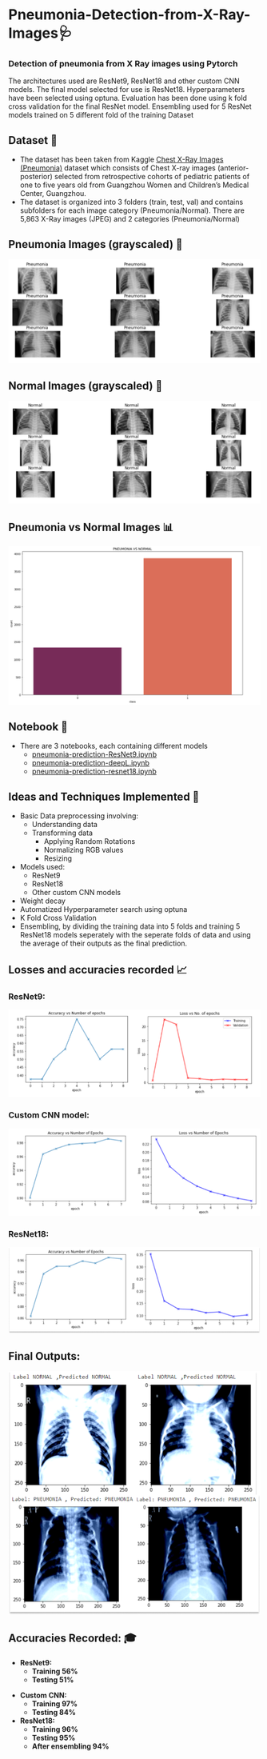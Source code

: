 # Pneumonia-Detection-from-X-Ray-Images🩺
### Detection of pneumonia from X Ray images using Pytorch 

The architectures used are ResNet9, ResNet18 and other custom CNN models. The final model selected for use is ResNet18. Hyperparameters have been selected using optuna. Evaluation has been done using k fold cross validation for the final ResNet model. Ensembling used for 5 ResNet models trained on 5 different fold of the training Dataset

## Dataset 📂

- The dataset has been taken from Kaggle [Chest X-Ray Images (Pneumonia)](https://www.kaggle.com/datasets/paultimothymooney/chest-xray-pneumonia) dataset which consists of Chest X-ray images (anterior-posterior) selected from retrospective cohorts of pediatric patients of one to five years old from Guangzhou Women and Children’s Medical Center, Guangzhou. 
- The dataset is organized into 3 folders (train, test, val) and contains subfolders for each image category (Pneumonia/Normal). There are 5,863 X-Ray images (JPEG) and 2 categories (Pneumonia/Normal)

## Pneumonia Images (grayscaled) 🔬


![pneumonia images](/assets/pneumonia.PNG)


## Normal Images (grayscaled) 🔬


![Normal images](/assets/normal.png)


## Pneumonia vs Normal Images 📊

![Pneumonia vs Normal](/assets/pneumoniavsnormal.png)

## Notebook 📙

- There are 3 notebooks, each containing different models
  - [pneumonia-prediction-ResNet9.ipynb](https://github.com/rigvedrs/Pneumonia-Detection-from-X-Ray-Images/blob/917e8f2691dfe7212ddf21ec2f70a4ab353543c2/pneumonia-prediction-ResNet9.ipynb)
  - [pneumonia-prediction-deepL.ipynb](https://github.com/rigvedrs/Pneumonia-Detection-from-X-Ray-Images/blob/917e8f2691dfe7212ddf21ec2f70a4ab353543c2/pneumonia-prediction-deepL.ipynb)
  - [pneumonia-prediction-resnet18.ipynb](https://github.com/rigvedrs/Pneumonia-Detection-from-X-Ray-Images/blob/917e8f2691dfe7212ddf21ec2f70a4ab353543c2/pneumonia-prediction-resnet18.ipynb)

## Ideas and Techniques Implemented 💭

- Basic Data preprocessing involving:
  -  Understanding data 
  -  Transforming data 
     - Applying Random Rotations  
     - Normalizing RGB values
     - Resizing
- Models used:
  - ResNet9
  - ResNet18
  - Other custom CNN models
- Weight decay
- Automatized Hyperparameter search using optuna
- K Fold Cross Validation
- Ensembling, by dividing the training data into 5 folds and training 5 ResNet18 models seperately with the seperate folds of data and using the average of their outputs as the final prediction.

## Losses and accuracies recorded 📈

### ResNet9:

![ResNet9](/assets/ResNet9.png)

### Custom CNN model:

![Custom](/assets/custom.png)

### ResNet18:

![ResNet18](/assets/ResNet18.png)


## Final Outputs:

![output](/assets/output.png)

## Accuracies Recorded: 🎓
<h4>
<ul>
  <li>ResNet9:
    <ul>
      <li>Training 56%</li>
      <li>Testing 51%</li>
    </ul>
  </li>
  </ul>
  <ul>
  <li>Custom CNN:
    <ul>
      <li>Training 97%</li>
      <li>Testing 84%</li>
    </ul>
  </li>
  <li>ResNet18:
    <ul>
      <li>Training 96%</li>
      <li>Testing 95%</li>
      <li>After ensembling 94%</li>
    </ul>
  </li>
</ul>
</h4>
